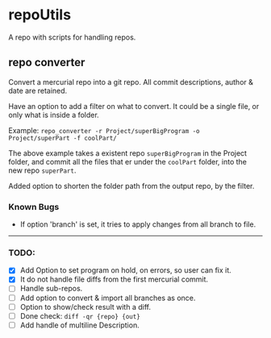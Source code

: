 repoUtils
====================================================================
A repo with scripts for handling repos.


repo converter
--------------------------------------------------------------------
Convert a mercurial repo into a git repo.
All commit descriptions, author & date are retained.

Have an option to add a filter on what to convert.
It could be a single file, or only what is inside a folder. 

Example:
`repo_converter -r Project/superBigProgram -o Project/superPart -f coolPart/`

The above example takes a existent repo `superBigProgram` in the Project folder, and commit all the files that er under the `coolPart` folder, into the new repo `superPart`.

Added option to shorten the folder path from the output repo, by the filter.

### Known Bugs
 * If option 'branch' is set, it tries to apply changes from all branch to file.
 ---

### TODO:
 * [x] Add Option to set program on hold, on errors, so user can fix it.
 * [x] It do not handle file diffs from the first mercurial commit.
 * [ ] Handle sub-repos.
 * [ ] Add option to convert & import all branches as once.
 * [ ] Option to show/check result with a diff.
 * [ ] Done check: `diff -qr {repo} {out}`
 * [ ] Add handle of multiline Description.
